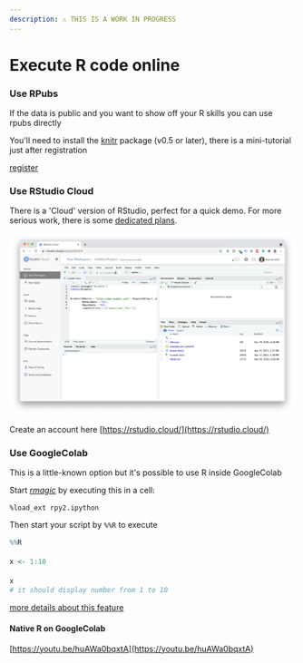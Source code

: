 ```yaml
---
description: ⚠️ THIS IS A WORK IN PROGRESS
---
```


# Execute R code online

### Use RPubs

If the data is public and you want to show off your R skills you can use rpubs directly

You'll need to install the [knitr](https://github.com/yihui/knitr#readme) package \(v0.5 or later\), there is a mini-tutorial just after registration

[register](https://rpubs.com/)

### Use RStudio Cloud

There is a 'Cloud' version of RStudio, perfect for a quick demo. For more serious work, there is some [dedicated plans](https://rstudio.cloud/plans/free).

![](../.gitbook/assets/screenshot-2021-04-17-at-5.39.35-pm.png)

Create an account here [https://rstudio.cloud/](https://rstudio.cloud/)

### Use GoogleColab

This is a little-known option but it's possible to use R inside GoogleColab

Start [_rmagic_](https://rpy2.github.io/doc/latest/html/interactive.html) by executing this in a cell:

```text
%load_ext rpy2.ipython
```

Then start your script by `%%R` to execute

```r
%%R

x <- 1:10

x
# it should display number from 1 to 10
```

[more details about this feature](https://towardsdatascience.com/how-to-use-r-in-google-colab-b6e02d736497)

#### Native R on GoogleColab

[https://youtu.be/huAWa0bqxtA](https://youtu.be/huAWa0bqxtA)




